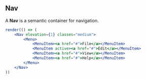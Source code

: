 ## Nav

A **Nav** is a semantic container for navigation.

```jsx
render(() => (
	<Nav elevation={1} classes="medium">
		<Menu>
			<MenuItem><a href="#">File</a></MenuItem>
			<MenuItem active><a href="#">Edit</a></MenuItem>
			<MenuItem><a href="#">View</a></MenuItem>
			<MenuItem><a href="#">Help</a></MenuItem>
		</Menu>
	</Nav>
))
```
